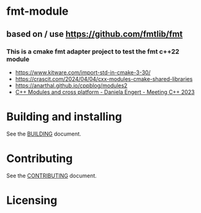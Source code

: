 # fmt-module

## based on / use https://github.com/fmtlib/fmt

### This is a cmake fmt adapter project to test the fmt c++22 module

- https://www.kitware.com/import-std-in-cmake-3-30/
- https://crascit.com/2024/04/04/cxx-modules-cmake-shared-libraries
- https://anarthal.github.io/cppblog/modules2
- [ C++ Modules and cross platform  - Daniela Engert - Meeting C++ 2023](https://www.youtube.com/watch?v=iMNML689qlU)

# Building and installing

See the [BUILDING](BUILDING.md) document.

# Contributing

See the [CONTRIBUTING](CONTRIBUTING.md) document.

# Licensing

<!--
Please go to https://choosealicense.com/licenses/ and choose a license that
fits your needs. The recommended license for a project of this type is the
Boost Software License 1.0.
-->
